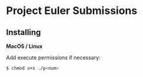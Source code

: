 # Project Euler Submissions

## Installing

**MacOS / Linux**

Add execute permissions if necessary:

```bash
$ chmod u+x ./p<num>
```
